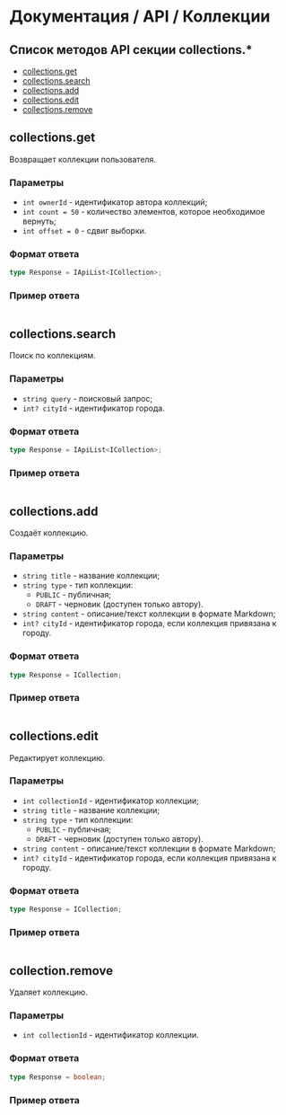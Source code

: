 # Документация / API / Коллекции
## Список методов API секции collections.*
* [collections.get](#collectionsget)
* [collections.search](#collectionssearch)
* [collections.add](#collectionsadd)
* [collections.edit](#collectionsedit)
* [collections.remove](#collectionremove)

## collections.get
Возвращает коллекции пользователя.

### Параметры
* `int ownerId` - идентификатор автора коллекций;
* `int count = 50` - количество элементов, которое необходимое вернуть;
* `int offset = 0` - сдвиг выборки.

### Формат ответа
```ts
type Response = IApiList<ICollection>;
```

### Пример ответа
```json5

```


## collections.search
Поиск по коллекциям.

### Параметры
* `string query` - поисковый запрос;
* `int? cityId` - идентификатор города.

### Формат ответа
```ts
type Response = IApiList<ICollection>;
```

### Пример ответа
```json5

```


## collections.add
Создаёт коллекцию.

### Параметры
* `string title` - название коллекции;
* `string type` - тип коллекции:
    * `PUBLIC` - публичная;
    * `DRAFT` - черновик (доступен только автору).
* `string content` - описание/текст коллекции в формате Markdown;
* `int? cityId` - идентификатор города, если коллекция привязана к городу.

### Формат ответа
```ts
type Response = ICollection;
```

### Пример ответа
```json5

```


## collections.edit
Редактирует коллекцию.

### Параметры
* `int collectionId` - идентификатор коллекции;
* `string title` - название коллекции;
* `string type` - тип коллекции:
    * `PUBLIC` - публичная;
    * `DRAFT` - черновик (доступен только автору).
* `string content` - описание/текст коллекции в формате Markdown;
* `int? cityId` - идентификатор города, если коллекция привязана к городу.

### Формат ответа
```ts
type Response = ICollection;
```

### Пример ответа
```json5

```


## collection.remove
Удаляет коллекцию.

### Параметры
* `int collectionId` - идентификатор коллекции.

### Формат ответа
```ts
type Response = boolean;
```

### Пример ответа
```json5

```

